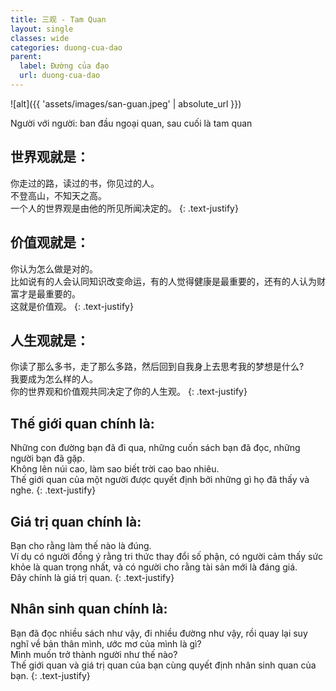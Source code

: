 ```yaml
---
title: 三观 - Tam Quan
layout: single
classes: wide
categories: duong-cua-dao
parent:
  label: Đường của đạo
  url: duong-cua-dao
---
```


![alt]({{ 'assets/images/san-guan.jpeg' | absolute_url }})
> <cite>
Người với người: ban đầu ngoại quan, sau cuối là tam quan

## 世界观就是：
你走过的路，读过的书，你见过的人。\
不登高山，不知天之高。\
一个人的世界观是由他的所见所闻决定的。
{: .text-justify}

## 价值观就是：
你认为怎么做是对的。\
比如说有的人会认同知识改变命运，有的人觉得健康是最重要的，还有的人认为财富才是最重要的。\
这就是价值观。
{: .text-justify}

## 人生观就是：
你读了那么多书，走了那么多路，然后回到自我身上去思考我的梦想是什么?\
我要成为怎么样的人。\
你的世界观和价值观共同决定了你的人生观。
{: .text-justify}

## Thế giới quan chính là:
Những con đường bạn đã đi qua, những cuốn sách bạn đã đọc, những người bạn đã gặp.\
Không lên núi cao, làm sao biết trời cao bao nhiêu.\
Thế giới quan của một người được quyết định bởi những gì họ đã thấy và nghe.
{: .text-justify}

## Giá trị quan chính là:
Bạn cho rằng làm thế nào là đúng.\
Ví dụ có người đồng ý rằng tri thức thay đổi số phận, có người cảm thấy sức khỏe là quan trọng nhất, và có người cho rằng tài sản mới là đáng giá.\
Đây chính là giá trị quan.
{: .text-justify}

## Nhân sinh quan chính là:
Bạn đã đọc nhiều sách như vậy, đi nhiều đường như vậy, rồi quay lại suy nghĩ về bản thân mình, ước mơ của mình là gì?\
Mình muốn trở thành người như thế nào?\
Thế giới quan và giá trị quan của bạn cùng quyết định nhân sinh quan của bạn.
{: .text-justify}